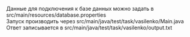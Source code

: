 Данные для подключения к базе данных можно задать в src/main/resources/database.properties\
Запуск производить через src/main/java/test/task/vasilenko/Main.java\
Ответ записывается в src/main/java/test/task/vasilenko/output.txt
